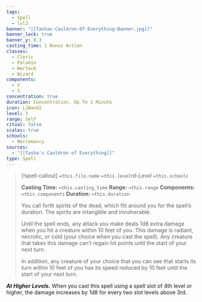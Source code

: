 ```yaml
---
tags:
  - Spell
  - lvl3
banner: "[[Tashas-Cauldron-Of-Everything-Banner.jpg]]"
banner_lock: true
banner_y: 0.3
casting_time: 1 Bonus Action
classes:
  - Cleric
  - Paladin
  - Warlock
  - Wizard
components:
  - V
  - S
concentration: true
duration: Concentration, Up To 1 Minute
icon: LiWand2
level: 3
range: Self
ritual: false
scales: true
schools:
  - Necromancy
sources:
  - "[[Tasha's Cauldron of Everything]]"
type: Spell
---
```

>[!spell-callout] `=this.file.name`
>*`=this.level`rd-Level `=this.schools`*
>
>**Casting Time:** `=this.casting_time`
>**Range:** `=this.range`
>**Components:** `=this.components`
>**Duration:** `=this.duration`
>
>You call forth spirits of the dead, which flit around you for the spell’s duration. The spirits are intangible and invulnerable.
>
>Until the spell ends, any attack you make deals 1d8 extra damage when you hit a creature within 10 feet of you. This damage is radiant, necrotic, or cold (your choice when you cast the spell). Any creature that takes this damage can’t regain hit points until the start of your next turn.
>
>In addition, any creature of your choice that you can see that starts its turn within 10 feet of you has its speed reduced by 10 feet until the start of your next turn.
>
>
***At Higher Levels.*** When you cast this spell using a spell slot of 4th level or higher, the damage increases by 1d8 for every two slot levels above 3rd.